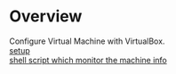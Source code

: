 # Overview

Configure Virtual Machine with VirtualBox.
<br>
[setup](https://github.com/hy-3/born2beroot/blob/master/setup.md)
<br>
[shell script which monitor the machine info](https://github.com/hy-3/born2beroot/blob/master/monitoring.sh)
